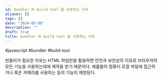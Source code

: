 ```yaml
---
id: bundler 와 build tool 을 사용하는 이유
aliases: []
tags: []
date: "2024-05-08"
description: ""
draft: true
title: bundler 와 build tool 을 사용하는 이유
---
```


#javascript #bundler #build-tool

번들러가 필요한 이유는 HTML 파일만을 활용하면 안전과 보안상의 이유로 브라우저의 모든 기능을 사용하는데에 제약을 받기 때문이다.
예를들어 컴퓨터 로컬 파일에 접근하거나 혹은 카메라를 사용하는 등의 기능이 제한된다.
